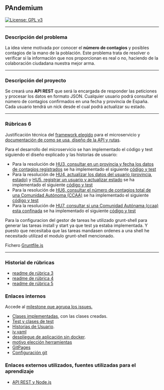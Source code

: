 
## PAndemium
[![License: GPL v3](https://img.shields.io/badge/License-GPLv3-blue.svg)](https://www.gnu.org/licenses/gpl-3.0)

---

### Descripción del problema

La idea viene motivada por conocer el **número de contagios** y posibles contagios de la mano de la población. Este problema trata de resolver o verificar si la información que nos proporcionan es real o no, haciendo de la colaboración ciudadana nuestra mejor arma.

---

### Descripción del proyecto

Se creará una **API REST** que será la encargada de responder las peticiones y procesar los datos en formato JSON. Cualquier usuario podrá consultar el número de contagios confirmados en una fecha y provincia de España. Cada usuario tendrá un nick desde el cual podrá actualizar su
estado.

---

### Rúbricas 6

Justificación técnica del [framework elegido](docs/just_fra_mic.md) para el microservicio y [documentación de como se usa, diseño de la API y rutas](docs/uso_di_ru.md).

Para el desarrollo del microservicio se han implementado el código y test
siguiendo el diseño explicado y las historias de usuario:

- Para la resolución de [HU3, consultar en un provincia y fecha los datos de contagios registrados](https://github.com/DanielRuizMed/PAndemium/issues/38) se ha implementado el siguiente [código y test](docs/co_te_hu3.md)
- Para la resolución de [HU4, actualizar los datos del usuario (provincia, estado)](https://github.com/DanielRuizMed/PAndemium/issues/39) y [HU5, registrar un usuario y actualizar estado](https://github.com/DanielRuizMed/PAndemium/issues/40) se ha implementado el siguiente [código y test](docs/co_te_hu45.md)
- Para la resolución de [HU6, consultar el número de contagios total de una Comunidad Autónoma (CCAA)](https://github.com/DanielRuizMed/PAndemium/issues/83) se ha implementado el siguiente [código y test](docs/co_te_hu6.md)
- Para la resolución de [HU7, consultar si una Comunidad Autónama (ccaa) esta confinada](https://github.com/DanielRuizMed/PAndemium/issues/84) se ha implementado el siguiente [código y test](docs/co_te_hu7.md)

Para la configuracion del gestor de tareas he utilizado grunt-shell para generar las tareas install y start ya que test ya estaba implementada. Y puesto que necesitaba que las tareas mandasen ordenes a una shell he necesitado utilizad el modulo grunt-shell mencionado.

Fichero [Gruntfile.js](Gruntfile.js)

---

### Historial de rúbricas

- [readme de rúbrica 3](docs/rub3.md)
- [readme de rúbrica 4](docs/rub4.md)
- [readme de rúbrica 5](docs/rub5.md)

### Enlaces internos

Accede al [milestone que agrupa los issues.](https://github.com/DanielRuizMed/PAndemium/milestone/12)

- [Clases implementadas](src/class), con las clases creadas.
- [Test y clases de test](test)
- [Historias de Usuario](https://github.com/DanielRuizMed/PAndemium/milestone/9).
- [iv.yaml](iv.yaml)
- [despliegue de aplicación sin docker](docs/despliegue.md).
- [motivo elección herramientas](docs/motivo.md)
- [GitPages](https://danielruizmed.github.io/PAndemium/)
- [Configuración git](https://github.com/DanielRuizMed/PAndemium/blob/master/docs/config.md)

### Enlaces externos utilizados, fuentes utilizadas para el aprendizaje
- [API REST y Node.js](https://www.youtube.com/watch?v=bK3AJfs7qNY)